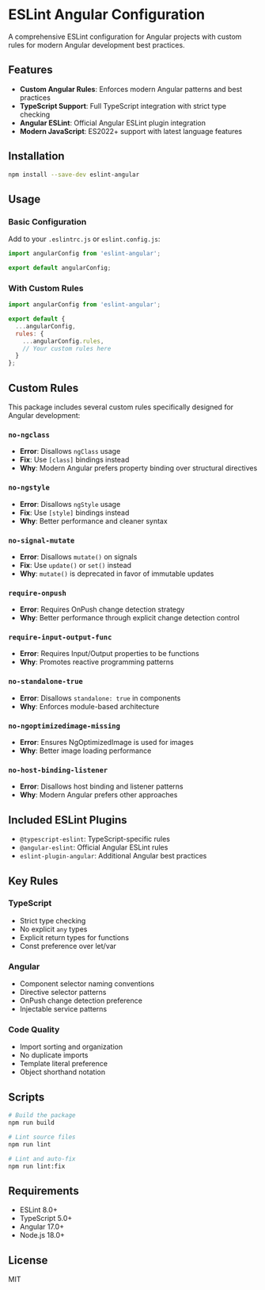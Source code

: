 # ESLint Angular Configuration

A comprehensive ESLint configuration for Angular projects with custom rules for modern Angular development best practices.

## Features

- **Custom Angular Rules**: Enforces modern Angular patterns and best practices
- **TypeScript Support**: Full TypeScript integration with strict type checking
- **Angular ESLint**: Official Angular ESLint plugin integration
- **Modern JavaScript**: ES2022+ support with latest language features

## Installation

```bash
npm install --save-dev eslint-angular
```

## Usage

### Basic Configuration

Add to your `.eslintrc.js` or `eslint.config.js`:

```javascript
import angularConfig from 'eslint-angular';

export default angularConfig;
```

### With Custom Rules

```javascript
import angularConfig from 'eslint-angular';

export default {
  ...angularConfig,
  rules: {
    ...angularConfig.rules,
    // Your custom rules here
  }
};
```

## Custom Rules

This package includes several custom rules specifically designed for Angular development:

### `no-ngclass`
- **Error**: Disallows `ngClass` usage
- **Fix**: Use `[class]` bindings instead
- **Why**: Modern Angular prefers property binding over structural directives

### `no-ngstyle`
- **Error**: Disallows `ngStyle` usage
- **Fix**: Use `[style]` bindings instead
- **Why**: Better performance and cleaner syntax

### `no-signal-mutate`
- **Error**: Disallows `mutate()` on signals
- **Fix**: Use `update()` or `set()` instead
- **Why**: `mutate()` is deprecated in favor of immutable updates

### `require-onpush`
- **Error**: Requires OnPush change detection strategy
- **Why**: Better performance through explicit change detection control

### `require-input-output-func`
- **Error**: Requires Input/Output properties to be functions
- **Why**: Promotes reactive programming patterns

### `no-standalone-true`
- **Error**: Disallows `standalone: true` in components
- **Why**: Enforces module-based architecture

### `no-ngoptimizedimage-missing`
- **Error**: Ensures NgOptimizedImage is used for images
- **Why**: Better image loading performance

### `no-host-binding-listener`
- **Error**: Disallows host binding and listener patterns
- **Why**: Modern Angular prefers other approaches

## Included ESLint Plugins

- `@typescript-eslint`: TypeScript-specific rules
- `@angular-eslint`: Official Angular ESLint rules
- `eslint-plugin-angular`: Additional Angular best practices

## Key Rules

### TypeScript
- Strict type checking
- No explicit `any` types
- Explicit return types for functions
- Const preference over let/var

### Angular
- Component selector naming conventions
- Directive selector patterns
- OnPush change detection preference
- Injectable service patterns

### Code Quality
- Import sorting and organization
- No duplicate imports
- Template literal preference
- Object shorthand notation

## Scripts

```bash
# Build the package
npm run build

# Lint source files
npm run lint

# Lint and auto-fix
npm run lint:fix
```

## Requirements

- ESLint 8.0+
- TypeScript 5.0+
- Angular 17.0+
- Node.js 18.0+

## License

MIT
